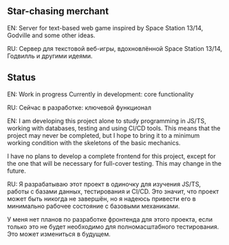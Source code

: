 ## Star-chasing merchant
EN: Server for text-based web game inspired by Space Station 13/14, Godville and some other ideas.

RU: Сервер для текстовой веб-игры, вдохновлённой Space Station 13/14, Годвилль и другими идеями.

## Status

EN: Work in progress
Currently in development: core functionality

RU: Сейчас в разработке: ключевой функционал

EN: I am developing this project alone to study programming in JS/TS, working with databases, testing and using CI/CD tools. This means that the project may never be completed, but I hope to bring it to a minimum working condition with the skeletons of the basic mechanics.

I have no plans to develop a complete frontend for this project, except for the one that will be necessary for full-cover testing. This may change in the future.

RU: Я разрабатываю этот проект в одиночку для изучения JS/TS, работы с базами данных, тестирования и CI/CD. Это значит, что проект может быть никогда
не завершён, но я надеюсь привести его в минимально рабочее состояние с базовыми механиками.

У меня нет планов по разработке фронтенда для этого проекта, если только это не будет необходимо для полномасштабного тестирования. Это может измениться в будущем.